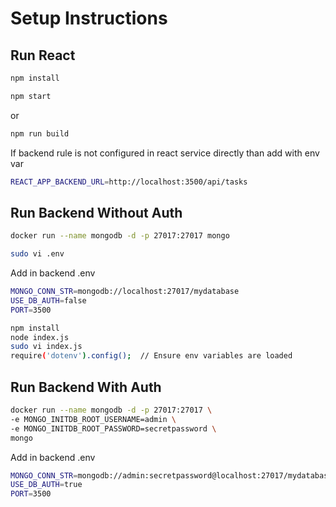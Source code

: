 # Setup Instructions

## Run React
```bash
npm install
```
```bash
npm start
```
or 

```bash
npm run build
```
If backend rule is not configured in react service directly than add with env var
```bash
REACT_APP_BACKEND_URL=http://localhost:3500/api/tasks
```


## Run Backend Without Auth
```bash
docker run --name mongodb -d -p 27017:27017 mongo
```
```bash
sudo vi .env
```
Add in backend .env
```bash
MONGO_CONN_STR=mongodb://localhost:27017/mydatabase
USE_DB_AUTH=false
PORT=3500
```
```bash
npm install
node index.js
sudo vi index.js
require('dotenv').config();  // Ensure env variables are loaded
```

## Run Backend With Auth
```bash
docker run --name mongodb -d -p 27017:27017 \
-e MONGO_INITDB_ROOT_USERNAME=admin \
-e MONGO_INITDB_ROOT_PASSWORD=secretpassword \
mongo
```

Add in backend .env
```bash
MONGO_CONN_STR=mongodb://admin:secretpassword@localhost:27017/mydatabase?authSource=admin
USE_DB_AUTH=true
PORT=3500
```

